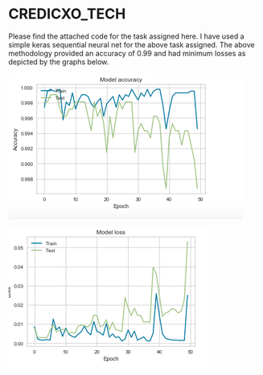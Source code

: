 # CREDICXO_TECH
Please find the attached code for the task assigned here.
I have used a simple keras sequential neural net for the above task assigned.
The above methodology provided an accuracy of 0.99 and had minimum losses as depicted by the graphs below.




![Accuracy](SC1.png)




![Loss](SC2.png)
